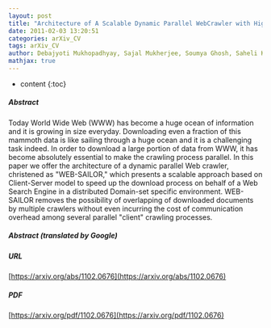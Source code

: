 ```yaml
---
layout: post
title: "Architecture of A Scalable Dynamic Parallel WebCrawler with High Speed Downloadable Capability for a Web Search Engine"
date: 2011-02-03 13:20:51
categories: arXiv_CV
tags: arXiv_CV
author: Debajyoti Mukhopadhyay, Sajal Mukherjee, Soumya Ghosh, Saheli Kar, Young-Chon Kim
mathjax: true
---
```


* content
{:toc}

##### Abstract
Today World Wide Web (WWW) has become a huge ocean of information and it is growing in size everyday. Downloading even a fraction of this mammoth data is like sailing through a huge ocean and it is a challenging task indeed. In order to download a large portion of data from WWW, it has become absolutely essential to make the crawling process parallel. In this paper we offer the architecture of a dynamic parallel Web crawler, christened as "WEB-SAILOR," which presents a scalable approach based on Client-Server model to speed up the download process on behalf of a Web Search Engine in a distributed Domain-set specific environment. WEB-SAILOR removes the possibility of overlapping of downloaded documents by multiple crawlers without even incurring the cost of communication overhead among several parallel "client" crawling processes.

##### Abstract (translated by Google)


##### URL
[https://arxiv.org/abs/1102.0676](https://arxiv.org/abs/1102.0676)

##### PDF
[https://arxiv.org/pdf/1102.0676](https://arxiv.org/pdf/1102.0676)

